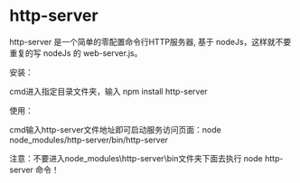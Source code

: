 # http-server
http-server 是一个简单的零配置命令行HTTP服务器, 基于 nodeJs，这样就不要重复的写 nodeJs 的 web-server.js。


安装：

cmd进入指定目录文件夹，输入 npm install http-server 


使用：

cmd输入http-server文件地址即可启动服务访问页面：node node_modules/http-server/bin/http-server

注意：不要进入node_modules\http-server\bin文件夹下面去执行 node http-server 命令！
